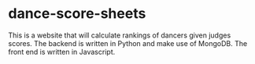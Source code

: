 # dance-score-sheets
This is a website that will calculate rankings of dancers given judges scores. The backend is written in Python and make use of MongoDB. The front end is written in Javascript.
